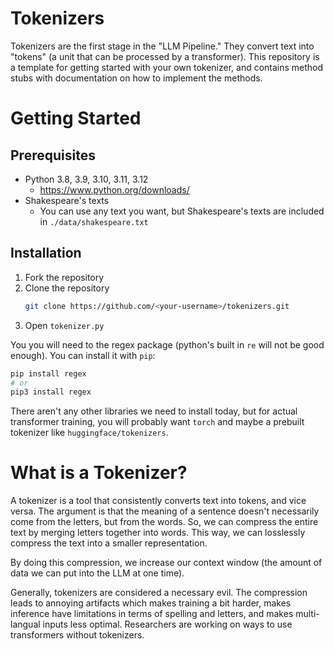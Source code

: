 # Tokenizers

Tokenizers are the first stage in the "LLM Pipeline." They convert text into "tokens" (a unit that can be processed by a transformer).
This repository is a template for getting started with your own tokenizer, and contains method stubs with documentation on how to implement
the methods. 

# Getting Started

## Prerequisites

- Python 3.8, 3.9, 3.10, 3.11, 3.12
  - https://www.python.org/downloads/
- Shakespeare's texts
  - You can use any text you want, but Shakespeare's texts are included in `./data/shakespeare.txt`

## Installation
1. Fork the repository
2. Clone the repository
   ```bash
   git clone https://github.com/<your-username>/tokenizers.git
    ```
3. Open `tokenizer.py`

You you will need to the regex package (python's built in `re` will not be good enough). You can install it with `pip`:
```bash
pip install regex
# or
pip3 install regex
```

There aren't any other libraries we need to install today, but for actual transformer training, you will
probably want `torch` and maybe a prebuilt tokenizer like `huggingface/tokenizers`.



# What is a Tokenizer?

A tokenizer is a tool that consistently converts text into tokens, and vice versa. The argument is that the meaning of a sentence doesn't 
necessarily come from the letters, but from the words. So, we can compress the entire text by merging letters together into words. This way,
we can losslessly compress the text into a smaller representation. 

By doing this compression, we increase our context window (the amount of data we can put into the LLM at one time). 

Generally, tokenizers are considered a necessary evil. The compression leads to annoying artifacts which makes training a bit harder, makes
inference have limitations in terms of spelling and letters, and makes multi-langual inputs less optimal. Researchers are working on ways
to use transformers without tokenizers.


